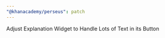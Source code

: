 ```yaml
---
"@khanacademy/perseus": patch
---
```


Adjust Explanation Widget to Handle Lots of Text in its Button
